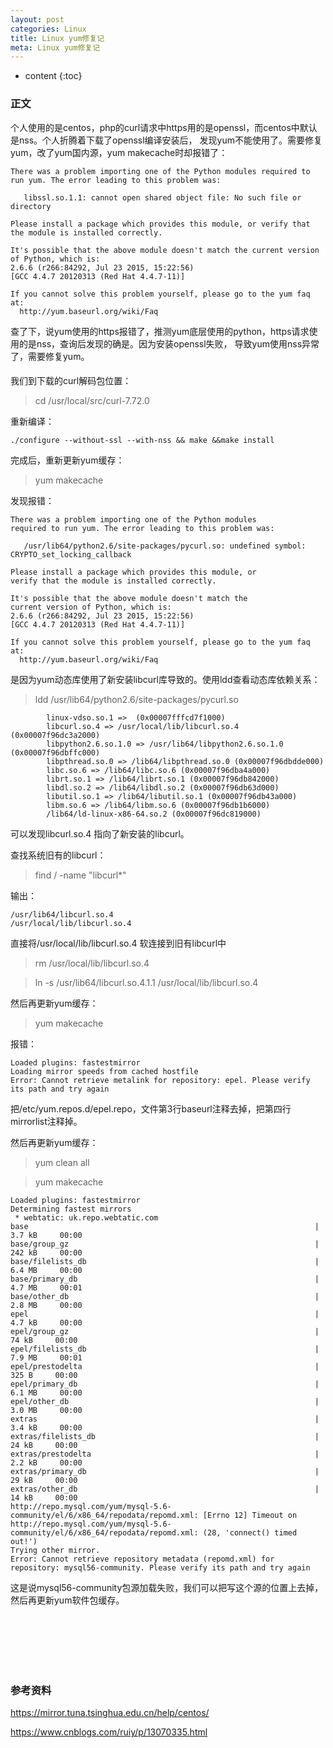 ```yaml
---
layout: post
categories: Linux
title: Linux yum修复记
meta: Linux yum修复记
---
```

* content
{:toc}

### 正文

个人使用的是centos，php的curl请求中https用的是openssl，而centos中默认是nss。个人折腾着下载了openssl编译安装后，
发现yum不能使用了。需要修复yum，改了yum国内源，yum makecache时却报错了：
```
There was a problem importing one of the Python modules required to run yum. The error leading to this problem was:

   libssl.so.1.1: cannot open shared object file: No such file or directory

Please install a package which provides this module, or verify that the module is installed correctly.

It's possible that the above module doesn't match the current version of Python, which is:
2.6.6 (r266:84292, Jul 23 2015, 15:22:56)
[GCC 4.4.7 20120313 (Red Hat 4.4.7-11)]

If you cannot solve this problem yourself, please go to the yum faq at:
  http://yum.baseurl.org/wiki/Faq
```

查了下，说yum使用的https报错了，推测yum底层使用的python，https请求使用的是nss，查询后发现的确是。因为安装openssl失败，
导致yum使用nss异常了，需要修复yum。

#### 

我们到下载的curl解码包位置：

> cd /usr/local/src/curl-7.72.0

重新编译：

```
./configure --without-ssl --with-nss && make &&make install
```

完成后，重新更新yum缓存：

> yum makecache

发现报错：
```
There was a problem importing one of the Python modules
required to run yum. The error leading to this problem was:

   /usr/lib64/python2.6/site-packages/pycurl.so: undefined symbol: CRYPTO_set_locking_callback

Please install a package which provides this module, or
verify that the module is installed correctly.

It's possible that the above module doesn't match the
current version of Python, which is:
2.6.6 (r266:84292, Jul 23 2015, 15:22:56)
[GCC 4.4.7 20120313 (Red Hat 4.4.7-11)]

If you cannot solve this problem yourself, please go to the yum faq at:
  http://yum.baseurl.org/wiki/Faq
```

是因为yum动态库使用了新安装libcurl库导致的。使用ldd查看动态库依赖关系：

> ldd /usr/lib64/python2.6/site-packages/pycurl.so

```
        linux-vdso.so.1 =>  (0x00007fffcd7f1000)
        libcurl.so.4 => /usr/local/lib/libcurl.so.4 (0x00007f96dc3a2000)
        libpython2.6.so.1.0 => /usr/lib64/libpython2.6.so.1.0 (0x00007f96dbffc000)
        libpthread.so.0 => /lib64/libpthread.so.0 (0x00007f96dbdde000)
        libc.so.6 => /lib64/libc.so.6 (0x00007f96dba4a000)
        librt.so.1 => /lib64/librt.so.1 (0x00007f96db842000)
        libdl.so.2 => /lib64/libdl.so.2 (0x00007f96db63d000)
        libutil.so.1 => /lib64/libutil.so.1 (0x00007f96db43a000)
        libm.so.6 => /lib64/libm.so.6 (0x00007f96db1b6000)
        /lib64/ld-linux-x86-64.so.2 (0x00007f96dc819000)
```

可以发现libcurl.so.4 指向了新安装的libcurl。

查找系统旧有的libcurl：

> find / -name "libcurl*"

输出：
```
/usr/lib64/libcurl.so.4 
/usr/local/lib/libcurl.so.4
```

直接将/usr/local/lib/libcurl.so.4 软连接到旧有libcurl中

> rm  /usr/local/lib/libcurl.so.4

> ln -s /usr/lib64/libcurl.so.4.1.1 /usr/local/lib/libcurl.so.4

然后再更新yum缓存：

> yum makecache

报错：
```
Loaded plugins: fastestmirror
Loading mirror speeds from cached hostfile
Error: Cannot retrieve metalink for repository: epel. Please verify its path and try again
```

把/etc/yum.repos.d/epel.repo，文件第3行baseurl注释去掉，把第四行mirrorlist注释掉。

然后再更新yum缓存：

> yum clean all

> yum makecache

```
Loaded plugins: fastestmirror
Determining fastest mirrors
 * webtatic: uk.repo.webtatic.com
base                                                                | 3.7 kB     00:00
base/group_gz                                                       | 242 kB     00:00
base/filelists_db                                                   | 6.4 MB     00:00
base/primary_db                                                     | 4.7 MB     00:01
base/other_db                                                       | 2.8 MB     00:00
epel                                                                | 4.7 kB     00:00
epel/group_gz                                                       |  74 kB     00:00
epel/filelists_db                                                   | 7.9 MB     00:01
epel/prestodelta                                                    |  325 B     00:00
epel/primary_db                                                     | 6.1 MB     00:00
epel/other_db                                                       | 3.0 MB     00:00
extras                                                              | 3.4 kB     00:00
extras/filelists_db                                                 |  24 kB     00:00
extras/prestodelta                                                  | 2.2 kB     00:00
extras/primary_db                                                   |  29 kB     00:00
extras/other_db                                                     |  14 kB     00:00
http://repo.mysql.com/yum/mysql-5.6-community/el/6/x86_64/repodata/repomd.xml: [Errno 12] Timeout on http://repo.mysql.com/yum/mysql-5.6-community/el/6/x86_64/repodata/repomd.xml: (28, 'connect() timed out!')
Trying other mirror.
Error: Cannot retrieve repository metadata (repomd.xml) for repository: mysql56-community. Please verify its path and try again
```

这是说mysql56-community包源加载失败，我们可以把写这个源的位置上去掉，然后再更新yum软件包缓存。

<br/><br/><br/><br/><br/>
### 参考资料

<https://mirror.tuna.tsinghua.edu.cn/help/centos/>

<https://www.cnblogs.com/ruiy/p/13070335.html>
